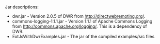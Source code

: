 Jar descriptions:
* dwr.jar - Version 2.0.5 of DWR from http://directwebremoting.org/.
* commons-logging-1.1.1.jar - Version 1.1.1 of Apache Commons Logging from http://commons.apache.org/logging/.  This is a dependency of DWR.
* ExtJsWithDwrExamples.jar - The jar of the compiled examples/src files.